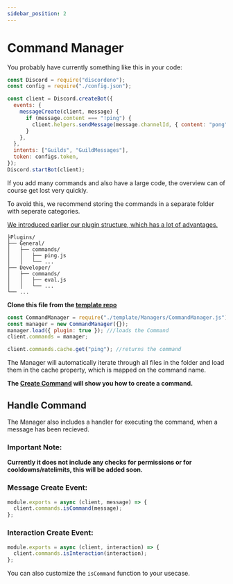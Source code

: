 ```yaml
---
sidebar_position: 2
---
```


# Command Manager

You probably have currently something like this in your code:

```js
const Discord = require("discordeno");
const config = require("./config.json");

const client = Discord.createBot({
  events: {
    messageCreate(client, message) {
      if (message.content === "!ping") {
        client.helpers.sendMessage(message.channelId, { content: "pong" });
      }
    },
  },
  intents: ["Guilds", "GuildMessages"],
  token: configs.token,
});
Discord.startBot(client);
```

If you add many commands and also have a large code, the overview can of course get lost very quickly.

To avoid this, we recommend storing the commands in a separate folder with seperate categories.

[We introduced earlier our plugin structure, which has a lot of advantages.](../design.md)

```root
├Plugins/
├── General/
│   ├── commands/
│   │   ├── ping.js
│   │   └── ...
├── Developer/
│   ├── commands/
│   │   ├── eval.js
│   │   └── ...
└── ...
```

**Clone this file from the
[template repo](https://github.com/discordeno/discordeno/tree/main/template/nodejs/Managers/CommandManager.js)**

```js
const CommandManager = require("./template/Managers/CommandManager.js");
const manager = new CommandManager({});
manager.load({ plugin: true }); ///loads the Command
client.commands = manager;

client.commands.cache.get("ping"); //returns the command
```

The Manager will automatically iterate through all files in the folder and load them in the cache property, which is
mapped on the command name.

**The [Create Command](./create-command.md) will show you how to create a command.**

## Handle Command

The Manager also includes a handler for executing the command, when a message has been recieved.

### Important Note:

**Currently it does not include any checks for permissions or for cooldowns/ratelimits, this will be added soon.**

### Message Create Event:

```js
module.exports = async (client, message) => {
  client.commands.isCommand(message);
};
```

### Interaction Create Event:
```js
module.exports = async (client, interaction) => {
  client.commands.isInteraction(interaction);
};
```

You can also customize the `isCommand` function to your usecase.

